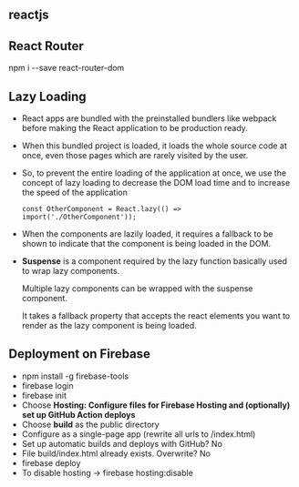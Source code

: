 ## reactjs

## React Router

npm i --save react-router-dom

## Lazy Loading

- React apps are bundled with the preinstalled bundlers like webpack before making the React application to be production ready. 
- When this bundled project is loaded, it loads the whole source code at once, even those pages which are rarely visited by the user. 
- So, to prevent the entire loading of the application at once, we use the concept of lazy loading to decrease the DOM load time and to increase the speed of the application

      const OtherComponent = React.lazy(() => import('./OtherComponent'));

- When the components are lazily loaded, it requires a fallback to be shown to indicate that the component is being loaded in the DOM.
- **Suspense** is a component required by the lazy function basically used to wrap lazy components.

  Multiple lazy components can be wrapped with the suspense component.
  
  It takes a fallback property that accepts the react elements you want to render as the lazy component is being loaded.
  
## Deployment on Firebase
  
  - npm install -g firebase-tools
  - firebase login
  - firebase init
  - Choose **Hosting: Configure files for Firebase Hosting and (optionally) set up GitHub Action deploys**
  - Choose **build** as the public directory
  - Configure as a single-page app (rewrite all urls to /index.html)
  - Set up automatic builds and deploys with GitHub? No
  - File build/index.html already exists. Overwrite? No
  - firebase deploy
  - To disable hosting -> firebase hosting:disable




